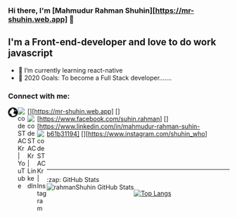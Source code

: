 ### Hi there, I'm [Mahmudur Rahman Shuhin][https://mr-shuhin.web.app] 👋

## I'm a Front-end-developer and love to do work javascript

- 🌱 I’m currently learning react-native
- 🥅 2020 Goals: To become a Full Stack developer.......

### Connect with me:

[<img align="left" alt="codeSTACKr.com" width="22px" src="https://raw.githubusercontent.com/iconic/open-iconic/master/svg/globe.svg" />][https://mr-shuhin.web.app]
[<img align="left" alt="codeSTACKr | YouTube" width="22px" src="https://cdn.jsdelivr.net/npm/simple-icons@v3/icons/facebook.svg" />][https://www.facebook.com/suhin.rahman]
[<img align="left" alt="codeSTACKr | LinkedIn" width="22px" src="https://cdn.jsdelivr.net/npm/simple-icons@v3/icons/linkedin.svg" />][https://www.linkedin.com/in/mahmudur-rahman-suhin-b61b31194]
[<img align="left" alt="codeSTACKr | Instagram" width="22px" src="https://cdn.jsdelivr.net/npm/simple-icons@v3/icons/instagram.svg" />][https://www.instagram.com/shuhin_who]

## <br />

---

  <summary>:zap: GitHub Stats</summary>
  <img align="left" alt="rahmanShuhin GitHub Stats" src="https://github-readme-stats.codestackr.vercel.app/api?username=rahmanShuhin&show_icons=true&hide_border=true" />

[![Top Langs](https://github-readme-stats.vercel.app/api/top-langs/?username=rahmanShuhin)](https://github.com/rahmanShuhin/github-readme-stats)
